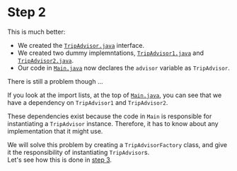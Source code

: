 # Step 2

This is much better:

 * We created the [`TripAdvisor.java`](src/csc301/abstractFactoryExample/tripAdvisor/TripAdvisor.java) interface.
 * We created two dummy implemntations, [`TripAdvisor1.java`](src/csc301/abstractFactoryExample/tripAdvisor/TripAdvisor1.java) and [`TripAdvisor2.java`](src/csc301/abstractFactoryExample/tripAdvisor/TripAdvisor2.java).
 * Our code in [`Main.java`](src/csc301/abstractFactoryExample/Main.java) now declares the `advisor` variable as `TripAdvisor`.
 
There is still a problem though ...

If you look at the import lists, at the top of [`Main.java`](src/csc301/abstractFactoryExample/Main.java), you can see that we have a dependency on `TripAdvisor1` and `TripAdvisor2`.

These dependencies exist because the code in `Main` is responsible for instantiating a `TripAdvisor` instance.
Therefore, it has to know about any implementation that it might use.

We will solve this problem by creating a `TripAdvisorFactory` class, and give it the responsibility of instantiating `TripAdvisor`s.     
Let's see how this is done in [step 3](https://github.com/csc301-fall2014/AbstractFactoryExample/tree/step3).
